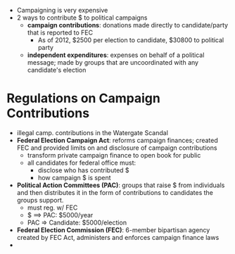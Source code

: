- Campaigning is very expensive
- 2 ways to contribute $ to political campaigns
	- **campaign contributions**: donations made directly to candidate/party that is reported to FEC
		- As of 2012, $2500 per election to candidate, $30800 to political party
	- **independent expenditures**: expenses on behalf of a political message; made by groups that are uncoordinated with any candidate's election
# Regulations on Campaign Contributions
- illegal camp. contributions in the Watergate Scandal 
- **Federal Election Campaign Act**: reforms campaign finances; created FEC and provided limits on and disclosure of campaign contributions
	- transform private campaign finance to open book for public
	- all candidates for federal office must:
		- disclose who has contributed $
		- how campaign $ is spent
- **Political Action Committees (PAC)**: groups that raise $ from individuals and then distributes it in the form of contributions to candidates the groups support.
	- must reg. w/ FEC
	- $ ==> PAC: $5000/year
	- PAC => Candidate: $5000/election
- **Federal Election Commission (FEC)**: 6-member bipartisan agency created by FEC Act, administers and enforces campaign finance laws
- 